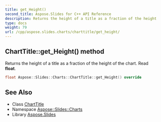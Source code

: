 ```yaml
---
title: get_Height()
second_title: Aspose.Slides for C++ API Reference
description: Returns the height of a title as a fraction of the height of the chart. Read float.
type: docs
weight: 79
url: /cpp/aspose.slides.charts/charttitle/get_height/
---
```

## ChartTitle::get_Height() method


Returns the height of a title as a fraction of the height of the chart. Read **float**.

```cpp
float Aspose::Slides::Charts::ChartTitle::get_Height() override
```

## See Also

* Class [ChartTitle](./)
* Namespace [Aspose::Slides::Charts](../)
* Library [Aspose.Slides](../../)